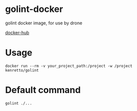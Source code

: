 # golint-docker
golint docker image, for use by drone

[docker-hub](https://hub.docker.com/r/kenretto/golint)

# Usage
```
docker run --rm -v your_project_path:/project -w /project  kenretto/golint
```

# Default command
```
golint ./...
```
